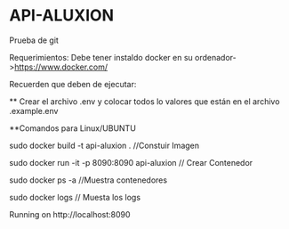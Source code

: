 # API-ALUXION


Prueba de git


Requerimientos: Debe tener instaldo docker en su ordenador->https://www.docker.com/

Recuerden que deben de ejecutar:

** Crear el archivo .env y colocar todos lo valores que están en el archivo .example.env

**Comandos para Linux/UBUNTU


sudo docker build -t api-aluxion .  //Constuir Imagen


sudo docker run -it -p 8090:8090 api-aluxion // Crear Contenedor


sudo docker ps -a //Muestra contenedores


sudo docker logs <container id> // Muesta los logs


Running on http://localhost:8090

